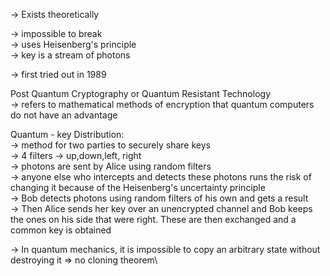 -> Exists theoretically

-> impossible to break\
-> uses Heisenberg's principle\
-> key is a stream of photons

-> first tried out in 1989

Post Quantum Cryptography or Quantum Resistant Technology\
 -> refers to mathematical methods of encryption that quantum computers do not have an advantage
 
Quantum - key Distribution:\
-> method for two parties to securely share keys\
-> 4 filters -> up,down,left, right\
-> photons are sent by Alice using random filters\
-> anyone else who intercepts and detects these photons runs the risk of changing it because of the Heisenberg's uncertainty principle\
-> Bob detects photons using random filters of his own and gets a result\
-> Then Alice sends her key over an unencrypted channel and Bob keeps the ones on his side that were right. These are then exchanged and a common key is 
obtained

-> In quantum mechanics, it is impossible to copy an arbitrary state without destroying it => no cloning theorem\
